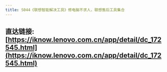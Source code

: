 ```yaml
---
title: S044《联想智能解决工具》修电脑不求人，联想售后工具集合
---
```


## 直达链接: [https://iknow.lenovo.com.cn/app/detail/dc_172545.html](https://iknow.lenovo.com.cn/app/detail/dc_172545.html)


